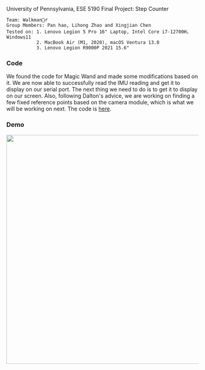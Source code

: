 University of Pennsylvania, ESE 5190 Final Project: Step Counter

    Team: Walkman🚶‍♂️
    Group Members: Pan hao, Lihong Zhao and Xingjian Chen
    Tested on: 1. Lenovo Legion 5 Pro 16" Laptop, Intel Core i7-12700H， Windows11 
               2. MacBook Air (M1, 2020), macOS Ventura 13.0
               3. Lenovo Legion R9000P 2021 15.6"
               
### Code

We found the code for Magic Wand and made some modifications based on it. We are now able to successfully read the IMU reading and get it to display on our serial port. The next thing we need to do is to get it to display on our screen.
Also, following Dalton's advice, we are working on finding a few fixed reference points based on the camera module, which is what we will be working on next. The code is [here](https://github.com/ryanhpan/ESE5190-Final-Project/tree/main/code/in-progress).

### Demo

<div align=center>
<img src="https://github.com/ryanhpan/ESE5190-Final-Project/blob/main/diagram/moving%20counter%20demo.gif" width="600">  
</div>
